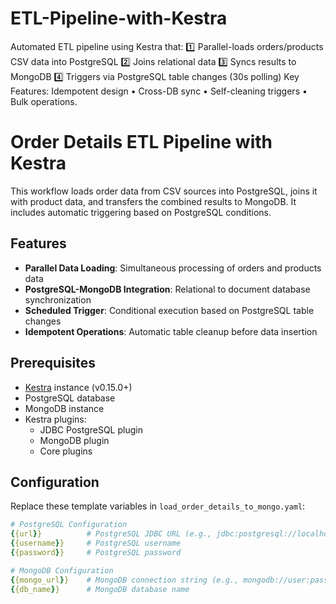 # ETL-Pipeline-with-Kestra
Automated ETL pipeline using Kestra that:
1️⃣ Parallel-loads orders/products CSV data into PostgreSQL 
2️⃣ Joins relational data
3️⃣ Syncs results to MongoDB 
4️⃣ Triggers via PostgreSQL table changes (30s polling) Key Features: Idempotent design • Cross-DB sync • Self-cleaning triggers • Bulk operations.


# Order Details ETL Pipeline with Kestra

This workflow loads order data from CSV sources into PostgreSQL, joins it with product data, and transfers the combined results to MongoDB. It includes automatic triggering based on PostgreSQL conditions.

## Features
- **Parallel Data Loading**: Simultaneous processing of orders and products data
- **PostgreSQL-MongoDB Integration**: Relational to document database synchronization
- **Scheduled Trigger**: Conditional execution based on PostgreSQL table changes
- **Idempotent Operations**: Automatic table cleanup before data insertion

## Prerequisites
- [Kestra](https://kestra.io) instance (v0.15.0+)
- PostgreSQL database
- MongoDB instance
- Kestra plugins:
  - JDBC PostgreSQL plugin
  - MongoDB plugin
  - Core plugins

## Configuration
Replace these template variables in `load_order_details_to_mongo.yaml`:
```yaml
# PostgreSQL Configuration
{{url}}          # PostgreSQL JDBC URL (e.g., jdbc:postgresql://localhost:5432/orders)
{{username}}     # PostgreSQL username
{{password}}     # PostgreSQL password

# MongoDB Configuration
{{mongo_url}}    # MongoDB connection string (e.g., mongodb://user:pass@localhost:27017)
{{db_name}}      # MongoDB database name
